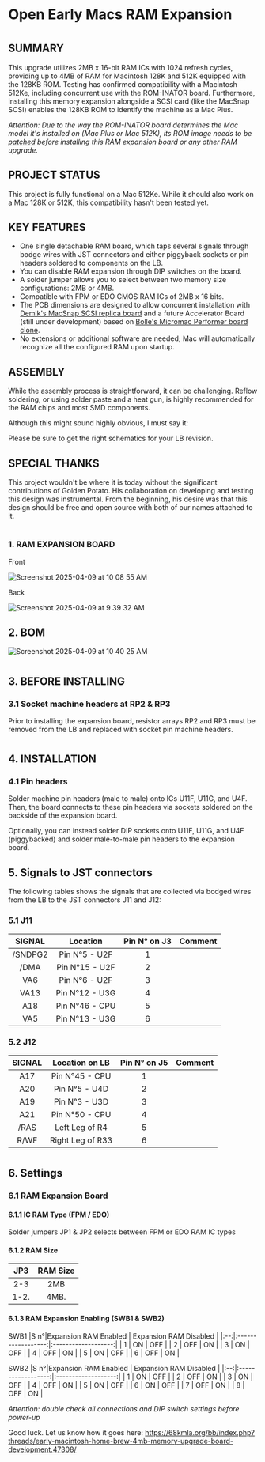 # Open Early Macs RAM Expansion
#
 ## SUMMARY

This upgrade utilizes 2MB x 16-bit RAM ICs with 1024 refresh cycles, providing up to 4MB of RAM for Macintosh 128K and 512K equipped with the 128KB ROM. 
Testing has confirmed compatibility with a Macintosh 512Ke, including concurrent use with the ROM-INATOR board. Furthermore, installing this memory expansion alongside a SCSI card (like the MacSnap SCSI) enables the 128KB ROM to identify the machine as a Mac Plus.

*Attention: Due to the way the ROM-INATOR board determines the Mac model it's installed on (Mac Plus or Mac 512K), its ROM image needs to be [patched](https://68kmla.org/bb/index.php?threads/early-macintosh-home-brew-4mb-memory-upgrade-board-development.47308/post-544271) before installing this RAM expansion board or any other RAM upgrade.*


## PROJECT STATUS

This project is fully functional on a Mac 512Ke. While it should also work on a Mac 128K or 512K, this compatibility hasn't been tested yet.

## KEY FEATURES

* One single detachable RAM board, which taps several signals through bodge wires with JST connectors and either piggyback sockets or pin headers soldered to components on the LB.
* You can disable RAM expansion through DIP switches on the board.
* A solder jumper allows you to select between two memory size configurations: 2MB or 4MB.
* Compatible with FPM or EDO CMOS RAM ICs of 2MB x 16 bits.
* The PCB dimensions are designed to allow concurrent installation with [Demik's MacSnap SCSI replica board](https://github.com/demik/MacSnap-SCSI//) and a future Accelerator Board (still under development) based on [Bolle's Micromac Performer board clone](https://github.com/TheRealBolle/Performer-SE-PL-CL).
* No extensions or additional software are needed; Mac will automatically recognize all the configured RAM upon startup.
## ASSEMBLY

While the assembly process is straightforward, it can be challenging. Reflow soldering, or using solder paste and a heat gun, is highly recommended for the RAM chips and most SMD components. 

Although this might sound highly obvious, I must say it:

Please be sure to get the right schematics for your LB revision.

## SPECIAL THANKS

This project wouldn't be where it is today without the significant contributions of Golden Potato. His collaboration on developing and testing this design was instrumental. From the beginning, his desire was that this design should be free and open source with both of our names attached to it. 
#
#

### 1. RAM EXPANSION BOARD 
Front

![Screenshot 2025-04-09 at 10 08 55 AM](https://github.com/user-attachments/assets/de959ade-b2c9-4ae8-911b-d56883ff1fd2)



Back

![Screenshot 2025-04-09 at 9 39 32 AM](https://github.com/user-attachments/assets/46a13f87-a933-4e78-9750-3d6b5d64c997)


## 2. BOM

![Screenshot 2025-04-09 at 10 40 25 AM](https://github.com/user-attachments/assets/514e9318-9721-4b20-8755-eee80d34c2cd)


#
## 3. BEFORE INSTALLING 

### 3.1 Socket machine headers at RP2 & RP3 

Prior to installing the expansion board, resistor arrays RP2 and RP3 must be removed from the LB and replaced with socket pin machine headers.
#
## 4. INSTALLATION

### 4.1 Pin headers
  
Solder machine pin headers (male to male) onto ICs U11F, U11G, and U4F. Then, the board connects to these pin headers via sockets soldered on the backside of the expansion board.

Optionally, you can instead solder DIP sockets onto U11F, U11G, and U4F (piggybacked) and solder male-to-male pin headers to the expansion board.

## 5. Signals to JST connectors

The following tables shows the signals that are collected via bodged wires from the LB to the JST connectors J11 and J12:


### 5.1 J11

| SIGNAL          | Location       | Pin N° on J3 | Comment         |
|:---------------:|:--------------:|:------------:|:---------------:|
| /SNDPG2         |Pin N°5 - U2F   |1             |                 |
| /DMA            |Pin N°15 - U2F  |2             |                 |
| VA6             |Pin N°6 - U2F   |3             |                 |
| VA13            |Pin N°12 - U3G  |4             |                 |
| A18             |Pin N°46 - CPU  |5             |                 |
| VA5             |Pin N°13 - U3G  |6             |                 |

### 5.2 J12

| SIGNAL                | Location on LB   | Pin N° on J5 | Comment         |
|:---------------------:|:----------------:|:------------:|:---------------:|
| A17                   |Pin N°45 - CPU    |1             |                 |
| A20                   |Pin N°5 - U4D     |2             |                 |
| A19                   |Pin N°3 - U3D     |3             |                 |
| A21                   |Pin N°50 - CPU    |4             |                 |
| /RAS                  |Left Leg of R4    |5             |                 | 
| R/WF                  |Right Leg of R33  |6             |                 |
#
## 6. Settings

### 6.1 RAM Expansion Board

#### 6.1.1 IC RAM Type (FPM / EDO)

Solder jumpers JP1 & JP2 selects between FPM or EDO RAM IC types

#### 6.1.2 RAM Size

|JP3              |RAM Size           |
|:---------------:|:-----------------:|
| 2-3             | 2MB               |
| 1-2.            | 4MB.              |


#### 6.1.3 RAM Expansion Enabling (SWB1 & SWB2)

SWB1
|S n°|Expansion RAM Enabled  |  Expansion RAM Disabled |
|:--:|:------------------:|:-------------------:|
| 1  | ON                 |               OFF   |
| 2  | OFF                |               ON    |
| 3  | ON                 |               OFF   |
| 4  | OFF                |               ON    |
| 5  | ON                 |               OFF   |
| 6  | OFF                |               ON    |

SWB2
|S n°|Expansion RAM Enabled  |  Expansion RAM Disabled |
|:--:|:------------------:|:-------------------:|
| 1  | ON                 |               OFF   |
| 2  | OFF                |               ON    |
| 3  | ON                 |               OFF   |
| 4  | OFF                |               ON    |
| 5  | ON                 |               OFF   |
| 6  | ON                 |               OFF   |
| 7  | OFF                |               ON    |
| 8  | OFF                |               ON    |

*Attention: double check all connections and DIP switch settings before power-up*

Good luck. Let us know how it goes here: https://68kmla.org/bb/index.php?threads/early-macintosh-home-brew-4mb-memory-upgrade-board-development.47308/
